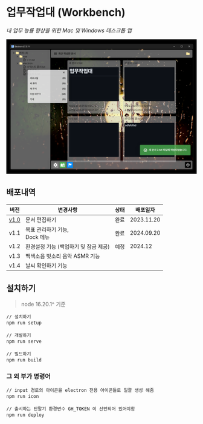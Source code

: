 # 업무작업대 (Workbench)

_내 업무 능률 향상을 위한 Mac 및 Windows 데스크톱 앱_

![](./screenshot.png)

## 배포내역

| 버전                                                      | 변경사항                                | 상태 | 배포일자   |
| --------------------------------------------------------- | --------------------------------------- | ---- | ---------- |
| [v1.0](https://github.com/minsang8332/workbench/releases) | 문서 편집하기                           | 완료 | 2023.11.20 |
| v1.1                                                      | 목표 관리하기 기능, <br> Dock 메뉴 <br> | 완료 | 2024.09.20 |
| v1.2                                                      | 환경설정 기능 (백업하기 및 잠금 제공)   | 예정 | 2024.12    |
| v1.3                                                      | 백색소음 빗소리 음악 ASMR 기능          |      |            |
| v1.4                                                      | 날씨 확인하기 기능                      |      |            |

## 설치하기

> node 16.20.1^ 기준

```
// 설치하기
npm run setup

// 개발하기
npm run serve

// 빌드하기
npm run build
```

### 그 외 부가 명령어

```
// input 경로의 아이콘을 electron 전용 아이콘들로 일괄 생성 해줌
npm run icon

// 출시하는 단말기 환경변수 GH_TOKEN 이 선언되어 있어야함
npm run deploy
```
